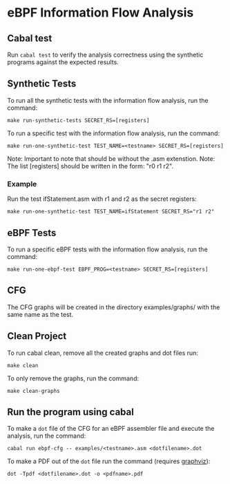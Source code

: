 eBPF Information Flow Analysis
=======================

Cabal test
-------------
Run ``` cabal test ``` to verify the analysis correctness using the synthetic programs 
against the expected results.

Synthetic Tests
-------------
To run all the synthetic tests with the information flow analysis, run the command:

```
make run-synthetic-tests SECRET_RS=[registers]
```

To run a specific test with the information flow analysis, run the command:

```
make run-one-synthetic-test TEST_NAME=<testname> SECRET_RS=[registers]
```
Note: Important to note that <testname> should be without the .asm extenstion.
Note: The list [registers] should be written in the form: "r0 r1 r2".

### Example
Run the test ifStatement.asm with r1 and r2 as the secret registers:

```
make run-one-synthetic-test TEST_NAME=ifStatement SECRET_RS="r1 r2"
```

eBPF Tests
-------------
To run a specific eBPF tests with the information flow analysis, run the command:

```
make run-one-ebpf-test EBPF_PROG=<testname> SECRET_RS=[registers]
```

CFG
-------------
The CFG graphs will be created in the directory examples/graphs/ with the same name as the test. 

Clean Project
-------------
To run cabal clean, remove all the created graphs and dot files run:

```
make clean
```

To only remove the graphs, run the command:

```
make clean-graphs
```

Run the program using cabal
-----------------
To make a `dot` file of the CFG for an eBPF assembler file and execute
the analysis, run the command:

```
cabal run ebpf-cfg -- examples/<testname>.asm <dotfilename>.dot
```

To make a PDF out of the `dot` file run the command (requires
[graphviz](https://graphviz.org/)):

```
dot -Tpdf <dotfilename>.dot -o <pdfname>.pdf
```
